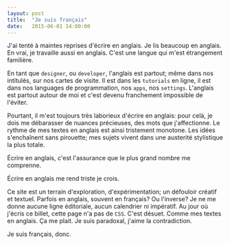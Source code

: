 ```yaml
---
layout: post
title:  "Je suis français"
date:   2015-06-01 14:00:00
---
```


J'ai tenté à maintes reprises d'écrire en anglais. Je lis beaucoup en anglais. En vrai, je travaille aussi en anglais. C'est une langue qui m'est étrangement familière.

En tant que `designer`, ou `developer`, l'anglais est partout; même dans nos intitulés, sur nos cartes de visite. Il est dans les `tutorials` en ligne, il est dans nos languages de programmation, nos `apps`, nos `settings`. L'anglais est partout autour de moi et c'est devenu franchement impossible de l'éviter.

Pourtant, il m'est toujours très laborieux d'écrire en anglais: pour celà, je dois me débarasser de nuances précieuses, des mots que j'affectionne. Le rythme de mes textes en anglais est ainsi tristement monotone. Les idées s'enchaînent sans pirouette; mes sujets vivent dans une austerité stylistique la plus totale.

Écrire en anglais, c'est l'assurance que le plus grand nombre me comprenne.

Écrire en anglais me rend triste je crois.

Ce site est un terrain d'exploration, d'expérimentation; un défouloir créatif et textuel. Parfois en anglais, souvent en français? Ou l'inverse? Je ne me donne aucune ligne éditoriale, aucun calendrier ni impératif. Au jour où j'écris ce billet, cette page n'a pas de `CSS`. C'est désuet. Comme mes textes en anglais. Ça me plait. Je suis paradoxal, j'aime la contradiction.

Je suis français, donc.



